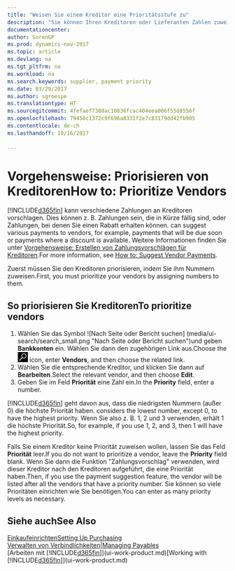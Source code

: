 ```yaml
---
title: "Weisen Sie einem Kreditor eine Prioritätsstufe zu"
description: "Sie können Ihren Kreditoren oder Lieferanten Zahlen zuweisen, um sie zu priorisieren und Zahlungsvorschläge in Dynamics NAV zu vereinfachen."
documentationcenter: 
author: SorenGP
ms.prod: dynamics-nav-2017
ms.topic: article
ms.devlang: na
ms.tgt_pltfrm: na
ms.workload: na
ms.search.keywords: supplier, payment priority
ms.date: 03/29/2017
ms.author: sgroespe
ms.translationtype: HT
ms.sourcegitcommit: 4fefaef7380ac10836fcac404eea006f55d8556f
ms.openlocfilehash: 79458c1372c9f696a8331f2e7c83179dd42fb905
ms.contentlocale: de-ch
ms.lasthandoff: 10/16/2017

---
```

# <a name="how-to-prioritize-vendors"></a><span data-ttu-id="19859-103">Vorgehensweise: Priorisieren von Kreditoren</span><span class="sxs-lookup"><span data-stu-id="19859-103">How to: Prioritize Vendors</span></span>
[!INCLUDE[d365fin](includes/d365fin_md.md)]<span data-ttu-id="19859-104"> kann verschiedene Zahlungen an Kreditoren vorschlagen. Dies können z. B. Zahlungen sein, die in Kürze fällig sind, oder Zahlungen, bei denen Sie einen Rabatt erhalten können.</span><span class="sxs-lookup"><span data-stu-id="19859-104"> can suggest various payments to vendors, for example, payments that will be due soon or payments where a discount is available.</span></span> <span data-ttu-id="19859-105">Weitere Informationen finden Sie unter [Vorgehensweise: Erstellen von Zahlungsvorschlägen für Kreditoren](payables-how-suggest-vendor-payments.md).</span><span class="sxs-lookup"><span data-stu-id="19859-105">For more information, see [How to: Suggest Vendor Payments](payables-how-suggest-vendor-payments.md).</span></span>

<span data-ttu-id="19859-106">Zuerst müssen Sie den Kreditoren priorisieren, indem Sie ihm Nummern zuweisen.</span><span class="sxs-lookup"><span data-stu-id="19859-106">First, you must prioritize your vendors by assigning numbers to them.</span></span>

## <a name="to-prioritize-vendors"></a><span data-ttu-id="19859-107">So priorisieren Sie Kreditoren</span><span class="sxs-lookup"><span data-stu-id="19859-107">To prioritize vendors</span></span>
1. <span data-ttu-id="19859-108">Wählen Sie das Symbol ![Nach Seite oder Bericht suchen] (media/ui-search/search_small.png "Nach Seite oder Bericht suchen")und geben **Bankkonten** ein. Wählen Sie dann den zugehörigen Link aus.</span><span class="sxs-lookup"><span data-stu-id="19859-108">Choose the ![Search for Page or Report](media/ui-search/search_small.png "Search for Page or Report icon") icon, enter **Vendors**, and then choose the related link.</span></span>
2. <span data-ttu-id="19859-109">Wählen Sie die entsprechende Kreditor, und klicken Sie dann auf **Bearbeiten**.</span><span class="sxs-lookup"><span data-stu-id="19859-109">Select the relevant vendor, and then choose **Edit**.</span></span>
3. <span data-ttu-id="19859-110">Geben Sie im Feld **Priorität** eine Zahl ein.</span><span class="sxs-lookup"><span data-stu-id="19859-110">In the **Priority** field, enter a number.</span></span>

[!INCLUDE[d365fin](includes/d365fin_md.md)]<span data-ttu-id="19859-111"> geht davon aus, dass die niedrigsten Nummern (außer 0) die höchste Priorität haben.</span><span class="sxs-lookup"><span data-stu-id="19859-111"> considers the lowest number, except 0, to have the highest priority.</span></span> <span data-ttu-id="19859-112">Wenn Sie also z. B. 1, 2 und 3 verwenden, erhält 1 die höchste Priorität.</span><span class="sxs-lookup"><span data-stu-id="19859-112">So, for example, if you use 1, 2, and 3, then 1 will have the highest priority.</span></span>

<span data-ttu-id="19859-113">Falls Sie einem Kreditor keine Priorität zuweisen wollen, lassen Sie das Feld **Priorität** leer.</span><span class="sxs-lookup"><span data-stu-id="19859-113">If you do not want to prioritize a vendor, leave the **Priority** field blank.</span></span> <span data-ttu-id="19859-114">Wenn Sie dann die Funktion "Zahlungsvorschlag" verwenden, wird dieser Kreditor nach den Kreditoren aufgeführt, die eine Priorität haben.</span><span class="sxs-lookup"><span data-stu-id="19859-114">Then, if you use the payment suggestion feature, the vendor will be listed after all the vendors that have a priority number.</span></span> <span data-ttu-id="19859-115">Sie können so viele Prioritäten einrichten wie Sie benötigen.</span><span class="sxs-lookup"><span data-stu-id="19859-115">You can enter as many priority levels as necessary.</span></span>

## <a name="see-also"></a><span data-ttu-id="19859-116">Siehe auch</span><span class="sxs-lookup"><span data-stu-id="19859-116">See Also</span></span>
[<span data-ttu-id="19859-117">Einkaufeinrichten</span><span class="sxs-lookup"><span data-stu-id="19859-117">Setting Up Purchasing</span></span>](purchasing-setup-purchasing.md)  
[<span data-ttu-id="19859-118">Verwalten von Verbindlichkeiten|</span><span class="sxs-lookup"><span data-stu-id="19859-118">Managing Payables</span></span>](payables-manage-payables.md)  
<span data-ttu-id="19859-119">[Arbeiten mit [!INCLUDE[d365fin](includes/d365fin_md.md)]](ui-work-product.md)</span><span class="sxs-lookup"><span data-stu-id="19859-119">[Working with [!INCLUDE[d365fin](includes/d365fin_md.md)]](ui-work-product.md)</span></span>

